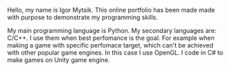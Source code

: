 Hello, 
my name is Igor Mytsik. This online portfolio has been made made with purpose to demonstrate my programming skills.

My main programming language is Python. My secondary languages are: C/C++. 
I use them when best perfomance is the goal. For example when making a game with specific 
perfomace target, which can't be achieved with other popular game engines. In this case I use OpenGL.
I code in C# to make games on Unity game engine. 
